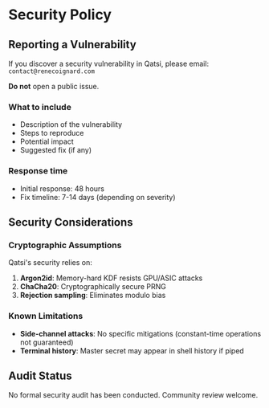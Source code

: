 # Security Policy

## Reporting a Vulnerability

If you discover a security vulnerability in Qatsi, please email: `contact@renecoignard.com`

**Do not** open a public issue.

### What to include

- Description of the vulnerability
- Steps to reproduce
- Potential impact
- Suggested fix (if any)

### Response time

- Initial response: 48 hours
- Fix timeline: 7-14 days (depending on severity)

## Security Considerations

### Cryptographic Assumptions

Qatsi's security relies on:

1. **Argon2id**: Memory-hard KDF resists GPU/ASIC attacks
2. **ChaCha20**: Cryptographically secure PRNG
3. **Rejection sampling**: Eliminates modulo bias

### Known Limitations

- **Side-channel attacks**: No specific mitigations (constant-time operations not guaranteed)
- **Terminal history**: Master secret may appear in shell history if piped

## Audit Status

No formal security audit has been conducted. Community review welcome.
